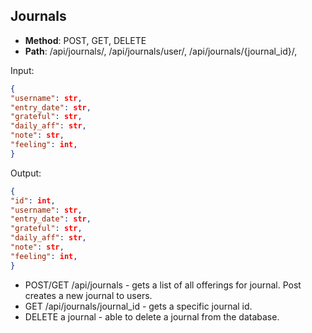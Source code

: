 ## Journals

- **Method**: POST, GET, DELETE
- **Path**: /api/journals/, /api/journals/user/, /api/journals/{journal_id}/,

Input:

```json
{
"username": str,
"entry_date": str,
"grateful": str,
"daily_aff": str,
"note": str,
"feeling": int,
}
```

Output:

```json
{
"id": int,
"username": str,
"entry_date": str,
"grateful": str,
"daily_aff": str,
"note": str,
"feeling": int,
}
```

- POST/GET /api/journals - gets a list of all offerings for journal.
  Post creates a new journal to users.
- GET /api/journals/journal_id - gets a specific journal id.
- DELETE a journal - able to delete a journal from the database.
